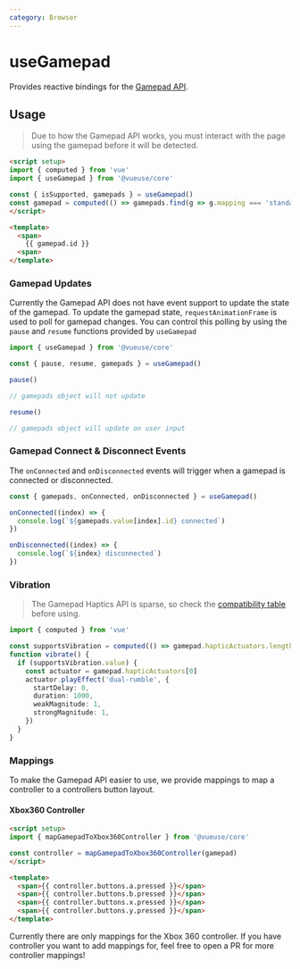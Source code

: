 ```yaml
---
category: Browser
---
```


# useGamepad

Provides reactive bindings for the [Gamepad API](https://developer.mozilla.org/en-US/docs/Web/API/Gamepad_API).

## Usage

> Due to how the Gamepad API works, you must interact with the page using the gamepad before it will be detected.

```html
<script setup>
import { computed } from 'vue'
import { useGamepad } from '@vueuse/core'

const { isSupported, gamepads } = useGamepad()
const gamepad = computed(() => gamepads.find(g => g.mapping === 'standard'))
</script>

<template>
  <span>
    {{ gamepad.id }}
  <span>
</template>
```

### Gamepad Updates

Currently the Gamepad API does not have event support to update the state of the gamepad. To update the gamepad state, `requestAnimationFrame` is used to poll for gamepad changes. You can control this polling by using the `pause` and `resume` functions provided by `useGamepad`

```ts
import { useGamepad } from '@vueuse/core'

const { pause, resume, gamepads } = useGamepad()

pause()

// gamepads object will not update

resume()

// gamepads object will update on user input
```

### Gamepad Connect & Disconnect Events

The `onConnected` and `onDisconnected` events will trigger when a gamepad is connected or disconnected.

```ts
const { gamepads, onConnected, onDisconnected } = useGamepad()

onConnected((index) => {
  console.log(`${gamepads.value[index].id} connected`)
})

onDisconnected((index) => {
  console.log(`${index} disconnected`)
})
```

### Vibration

> The Gamepad Haptics API is sparse, so check the [compatibility table](https://developer.mozilla.org/en-US/docs/Web/API/GamepadHapticActuator#browser_compatibility) before using.

```ts
import { computed } from 'vue'

const supportsVibration = computed(() => gamepad.hapticActuators.length > 0)
function vibrate() {
  if (supportsVibration.value) {
    const actuator = gamepad.hapticActuators[0]
    actuator.playEffect('dual-rumble', {
      startDelay: 0,
      duration: 1000,
      weakMagnitude: 1,
      strongMagnitude: 1,
    })
  }
}
```

### Mappings

To make the Gamepad API easier to use, we provide mappings to map a controller to a controllers button layout.

#### Xbox360 Controller

```html
<script setup>
import { mapGamepadToXbox360Controller } from '@vueuse/core'

const controller = mapGamepadToXbox360Controller(gamepad)
</script>

<template>
  <span>{{ controller.buttons.a.pressed }}</span>
  <span>{{ controller.buttons.b.pressed }}</span>
  <span>{{ controller.buttons.x.pressed }}</span>
  <span>{{ controller.buttons.y.pressed }}</span>
</template>
```

Currently there are only mappings for the Xbox 360 controller. If you have controller you want to add mappings for, feel free to open a PR for more controller mappings!
